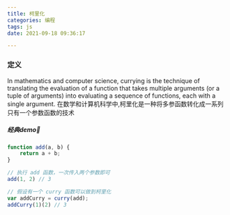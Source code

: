 ```yaml
---
title: 柯里化
categories: 编程
tags: js
date: 2021-09-18 09:36:17

---
```

### 定义
In mathematics and computer science, currying is the technique of translating the evaluation of a function that takes multiple arguments (or a tuple of arguments) into evaluating a sequence of functions, each with a single argument.
在数学和计算机科学中,柯里化是一种将多参函数转化成一系列只有一个参数函数的技术

##### 经典demo
```javascript
function add(a, b) {
    return a + b;
}

// 执行 add 函数，一次传入两个参数即可
add(1, 2) // 3

// 假设有一个 curry 函数可以做到柯里化
var addCurry = curry(add);
addCurry(1)(2) // 3
```